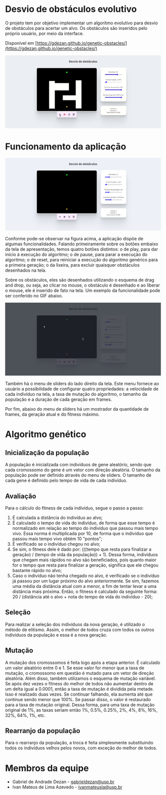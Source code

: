 # Desvio de obstáculos evolutivo

O projeto tem por objetivo implementar um algoritmo evolutivo para desvio de obstáculos para acertar um alvo. Os obstáculos são inseridos pelo próprio usuário, por meio da interface.

Disponível em [https://gdezan.github.io/genetic-obstacles/](https://gdezan.github.io/genetic-obstacles/)

![alt text](https://github.com/gdezan/genetic-obstacles/blob/master/assets/execution.gif 'Execução da aplicação')

# Funcionamento da aplicação

![alt text](https://github.com/gdezan/genetic-obstacles/blob/master/assets/initial_screen.png 'Tela inicial da aplicação')

Conforme pode-se observar na figura acima, a aplicação dispõe de algumas funcionalidades. Falando primeiramente sobre os botões embaixo da tela de apresentação, temos quatro botões distintos: o de play, para dar início à execução do algoritmo; o de pause, para parar a execução do algoritmo; o de reset, para reiniciar a execução do algoritmo genérico para a primeira geração; o da lixeira, para excluir quaisquer obstáculos desenhados na tela.

Sobre os obstáculos, eles são desenhados utilizando o esquema de drag and drop, ou seja, ao clicar no mouse, o obstáculo é desenhado e ao liberar o mouse, ele é inserido de fato na tela. Um exemplo da funcionalidade pode ser conferido no GIF abaixo.

![alt text](https://github.com/gdezan/genetic-obstacles/blob/master/assets/dragndrop_demo.gif 'Demonstração da funcionalidade de drag and drop')

Também há o menu de sliders do lado direito da tela. Este menu fornece ao usuário a possibilidade de configurar quatro propriedades: a velocidade de cada indivíduo na tela, a taxa de mutação do algoritmo, o tamanho da população e a duração de cada geração em frames.

Por fim, abaixo do menu de sliders há um mostrador da quantidade de frames, da geração atual e do fitness máximo.

# Algoritmo genético

## Inicialização da população

A população é inicializada com indivíduos de gene aleatório, sendo que cada cromossomo do gene é um vetor com direção aleatória. O tamanho da população pode ser definido através do menu de sliders. O tamanho de cada gene é definido pelo tempo de vida de cada indivíduo.

## Avaliação

Para o cálculo do fitness de cada indivíduo, segue o passo a passo:

1. É calculada a distância do indivíduo ao alvo;
2. É calculado o tempo de vida do indivíduo, de forma que esse tempo é normalizado em relação ao tempo do indivíduo que passou mais tempo vivo. Essa norma é multiplicada por 10, de forma que o indivíduo que passou mais tempo vivo obtém 10 "pontos";
3. É verificado se o indivíduo chegou no alvo;
4. Se sim, o fitness dele é dado por: (((tempo que resta para finalizar a geração) / (tempo de vida da população)) + 1). Dessa forma, indivíduos que chegam mais rápidos no alvo são beneficiados, pois quanto maior for o tempo que resta para finalizar a geração, significa que ele chegou bastante rápido no alvo;
5. Caso o indivíduo não tenha chegado no alvo, é verificado se o indivíduo já passou por um lugar próximo do alvo anteriormente. Se sim, fazemos uma média da distância atual com a menor, a fim de tentar levar a uma distância mais próxima. Então, o fitness é calculado da seguinte forma: 20 / (distância até o alvo + nota do tempo de vida do indivíduo - 20);

## Seleção

Para realizar a seleção dos indivíduos da nova geração, é utilizado o método de elitismo. Assim, o melhor de todos cruza com todos os outros indivíduos da população e essa é a nova geração.

## Mutação

A mutação dos cromossomos é feita logo após a etapa anterior. É calculado um valor aleatório entre 0 e 1. Se esse valor for menor que a taxa de mutação, o cromossomo em questão é mutado para um vetor de direção aleatória. Além disso, também utilizamos o esquema de mutação variável. Se após dez vezes o fitness do melhor de todos não aumentar dentro de um delta igual a 0.0001, então a taxa de mutação é dividida pela metade. Isso é realizado duas vezes. Se continuar falhando, ela aumenta até que continue sendo menor que 100%. Se passar disso, o valor é restaurado para a taxa de mutação original. Dessa forma, para uma taxa de mutação original de 1%, as taxas seriam então 1%, 0.5%, 0.25%, 2%, 4%, 8%, 16%, 32%, 64%, 1%, etc.

## Rearranjo da população

Para o rearranjo da população, a troca é feita simplesmente substituindo todos os indivíduos velhos pelos novos, com exceção do melhor de todos.

# Membros da equipe

- Gabriel de Andrade Dezan - gabrieldezan@usp.br
- Ivan Mateus de Lima Azevedo - ivanmateusla@usp.br
